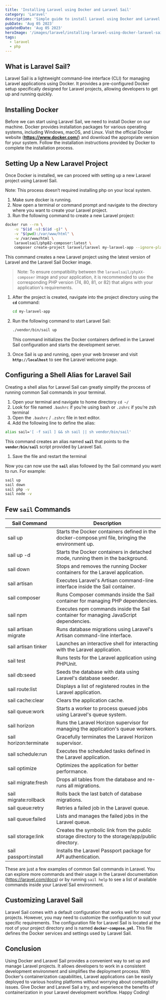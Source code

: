 ```yaml
---
title: 'Installing Laravel using Docker and Laravel Sail'
category: 'Laravel'
description: 'Simple guide to install Laravel using Docker and Laravel Sail. Laravel Sail is a lightweight command-line interface (CLI) for managing Laravel applications using Docker.'
pubDate: 'Aug 05 2023'
updatedDate: 'Aug 05 2023'
heroImage: '/images/laravel/installing-laravel-using-docker-laravel-sail.png'
tags:
  - laravel
  - php
---
```


## **What is Laravel Sail?**

Laravel Sail is a lightweight command-line interface (CLI) for managing Laravel applications using Docker. It provides a pre-configured Docker setup specifically designed for Laravel projects, allowing developers to get up and running quickly.

## **Installing Docker**

Before we can start using Laravel Sail, we need to install Docker on our machine. Docker provides installation packages for various operating systems, including Windows, macOS, and Linux. Visit the official Docker website (**https://www.docker.com/**) and download the appropriate version for your system. Follow the installation instructions provided by Docker to complete the installation process.

## **Setting Up a New Laravel Project**

Once Docker is installed, we can proceed with setting up a new Laravel project using Laravel Sail.

Note: This process doesn’t required installing php on your local system.

1. Make sure docker is running.
2. Now open a terminal or command prompt and navigate to the directory where you want to create your Laravel project.
3. Run the following command to create a new Laravel project:

```bash
docker run --rm \
    -u "$(id -u):$(id -g)" \
    -v "$(pwd):/var/www/html" \
    -w /var/www/html \
    laravelsail/php82-composer:latest \
    composer create-project laravel/laravel my-laravel-app --ignore-platform-reqs
```

This command creates a new Laravel project using the latest version of Laravel and the Laravel Sail Docker image.

> Note: To ensure compatibility between the `laravelsail/phpXX-composer` image and your application, it is recommended to use the corresponding PHP version (74, 80, 81, or 82) that aligns with your application's requirements.

1. After the project is created, navigate into the project directory using the **`cd`** command:

   ```bash
   cd my-laravel-app
   ```

2. Run the following command to start Laravel Sail:

   ```bash
   ./vendor/bin/sail up
   ```

   This command initializes the Docker containers defined in the Laravel Sail configuration and starts the development server.

3. Once Sail is up and running, open your web browser and visit **`http://localhost`** to see the Laravel welcome page.

## Configuring a Shell Alias for Laravel Sail

Creating a shell alias for Laravel Sail can greatly simplify the process of running common Sail commands in your terminal.

1. Open your terminal and navigate to home directory `cd ~/`
2. Look for file named `.bashrc` if you’re using bash or `.zshrc` if you’re zsh terminal
3. Open the `.bashrc` / `.zshrc` file in text editor.
4. Add the following line to define the alias:

```bash
alias sail='[ -f sail ] && sh sail || sh vendor/bin/sail'
```

This command creates an alias named **`sail`** that points to the **`vendor/bin/sail`** script provided by Laravel Sail.

1. Save the file and restart the terminal

Now you can now use the **`sail`** alias followed by the Sail command you want to run. For example:

```bash
sail up
sail down
sail php -v
sail node -v
```

## Few `sail` Commands

| Sail Command           | Description                                                                                       |
| ---------------------- | ------------------------------------------------------------------------------------------------- |
| sail up                | Starts the Docker containers defined in the docker-compose.yml file, bringing the environment up. |
| sail up -d             | Starts the Docker containers in detached mode, running them in the background.                    |
| sail down              | Stops and removes the running Docker containers for the Laravel application.                      |
| sail artisan           | Executes Laravel's Artisan command-line interface inside the Sail container.                      |
| sail composer          | Runs Composer commands inside the Sail container for managing PHP dependencies.                   |
| sail npm               | Executes npm commands inside the Sail container for managing JavaScript dependencies.             |
| sail artisan migrate   | Runs database migrations using Laravel's Artisan command-line interface.                          |
| sail artisan tinker    | Launches an interactive shell for interacting with the Laravel application.                       |
| sail test              | Runs tests for the Laravel application using PHPUnit.                                             |
| sail db:seed           | Seeds the database with data using Laravel's database seeder.                                     |
| sail route:list        | Displays a list of registered routes in the Laravel application.                                  |
| sail cache:clear       | Clears the application cache.                                                                     |
| sail queue:work        | Starts a worker to process queued jobs using Laravel's queue system.                              |
| sail horizon           | Runs the Laravel Horizon supervisor for managing the application's queue workers.                 |
| sail horizon:terminate | Gracefully terminates the Laravel Horizon supervisor.                                             |
| sail schedule:run      | Executes the scheduled tasks defined in the Laravel application.                                  |
| sail optimize          | Optimizes the application for better performance.                                                 |
| sail migrate:fresh     | Drops all tables from the database and re-runs all migrations.                                    |
| sail migrate:rollback  | Rolls back the last batch of database migrations.                                                 |
| sail queue:retry       | Retries a failed job in the Laravel queue.                                                        |
| sail queue:failed      | Lists and manages the failed jobs in the Laravel queue.                                           |
| sail storage:link      | Creates the symbolic link from the public storage directory to the storage/app/public directory.  |
| sail passport:install  | Installs the Laravel Passport package for API authentication.                                     |

These are just a few examples of common Sail commands in Laravel. You can explore more commands and their usage in the Laravel documentation (https://laravel.com/docs) or by running `sail help` to see a list of available commands inside your Laravel Sail environment.

## **Customizing Laravel Sail**

Laravel Sail comes with a default configuration that works well for most projects. However, you may need to customize the configuration to suit your specific requirements. The configuration file for Laravel Sail is located at the root of your project directory and is named **`docker-compose.yml`**. This file defines the Docker services and settings used by Laravel Sail.

## **Conclusion**

Using Docker and Laravel Sail provides a convenient way to set up and manage Laravel projects. It allows developers to work in a consistent development environment and simplifies the deployment process. With Docker's containerization capabilities, Laravel applications can be easily deployed to various hosting platforms without worrying about compatibility issues. Give Docker and Laravel Sail a try, and experience the benefits of containerization in your Laravel development workflow. Happy Coding!
